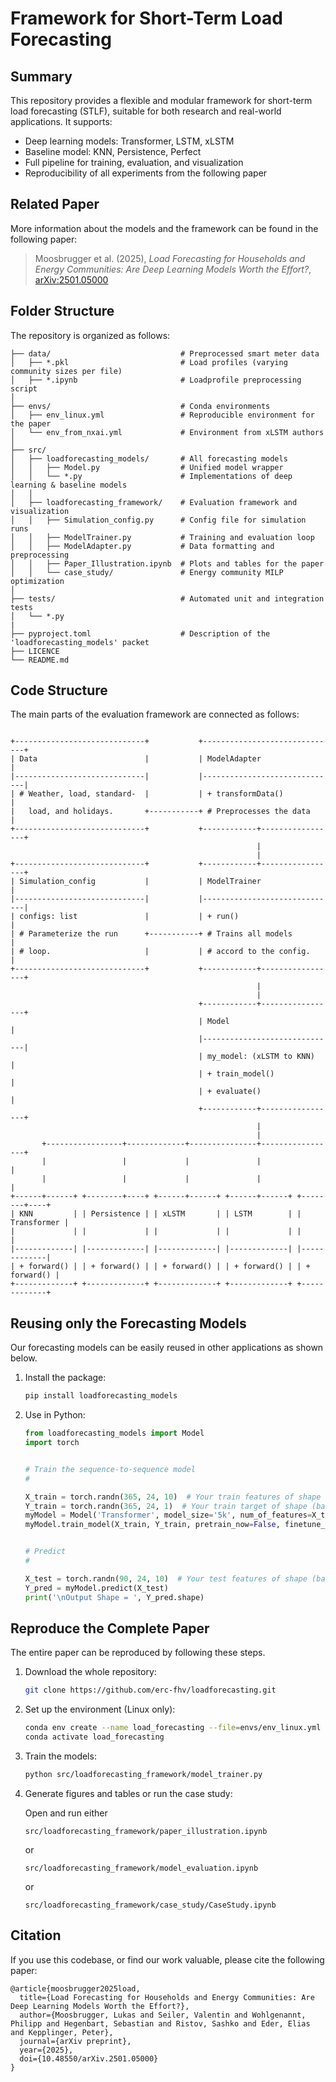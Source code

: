 # Framework for Short-Term Load Forecasting

## Summary

This repository provides a flexible and modular framework for short-term load forecasting (STLF), suitable for both research and real-world applications. It supports:

- Deep learning models: Transformer, LSTM, xLSTM
- Baseline model: KNN, Persistence, Perfect
- Full pipeline for training, evaluation, and visualization
- Reproducibility of all experiments from the following paper

## Related Paper

More information about the models and the framework can be found in the following paper:  

> Moosbrugger et al. (2025), *Load Forecasting for Households and Energy Communities: Are Deep Learning Models Worth the Effort?*, [arXiv:2501.05000](https://arxiv.org/abs/2501.05000)



## Folder Structure

The repository is organized as follows:

```
├── data/                             # Preprocessed smart meter data
│   ├── *.pkl                         # Load profiles (varying community sizes per file)
│   ├── *.ipynb                       # Loadprofile preprocessing script
│
├── envs/                             # Conda environments
│   ├── env_linux.yml                 # Reproducible environment for the paper
│   └── env_from_nxai.yml             # Environment from xLSTM authors
│   
├── src/      
│   ├── loadforecasting_models/       # All forecasting models
│   │   ├── Model.py                  # Unified model wrapper
│   │   └── *.py                      # Implementations of deep learning & baseline models
│   │         
│   ├── loadforecasting_framework/    # Evaluation framework and visualization
│   │   ├── Simulation_config.py      # Config file for simulation runs
│   │   ├── ModelTrainer.py           # Training and evaluation loop
│   │   ├── ModelAdapter.py           # Data formatting and preprocessing
│   │   ├── Paper_Illustration.ipynb  # Plots and tables for the paper
│   │   └── case_study/               # Energy community MILP optimization
│
├── tests/                            # Automated unit and integration tests
│   └── *.py
|
├── pyproject.toml                    # Description of the 'loadforecasting_models' packet
├── LICENCE
└── README.md
```


## Code Structure

The main parts of the evaluation framework are connected as follows:

```

+-----------------------------+           +------------------------------+
| Data                        |           | ModelAdapter                 |
|-----------------------------|           |------------------------------|
| # Weather, load, standard-  |           | + transformData()            |
|   load, and holidays.       +-----------+ # Preprocesses the data      |
+-----------------------------+           +------------+-----------------+
                                                       |
                                                       |
+-----------------------------+           +------------+-----------------+
| Simulation_config           |           | ModelTrainer                 |
|-----------------------------|           |------------------------------|
| configs: list               |           | + run()                      |
| # Parameterize the run      +-----------+ # Trains all models          |
| # loop.                     |           | # accord to the config.      |
+-----------------------------+           +------------+-----------------+
                                                       |
                                                       |
                                          +------------+-----------------+
                                          | Model                        |
                                          |------------------------------|
                                          | my_model: (xLSTM to KNN)     |
                                          | + train_model()              |
                                          | + evaluate()                 |
                                          +------------+-----------------+
                                                       |            
                                                       |                 
       +-----------------+-------------+---------------+-----------------+
       |                 |             |               |                 |
       |                 |             |               |                 |
+------+------+ +--------+----+ +------+------+ +------+------+ +--------+----+
| KNN         | | Persistence | | xLSTM       | | LSTM        | | Transformer |
|             | |             | |             | |             | |             |
|-------------| |-------------| |-------------| |-------------| |-------------|
| + forward() | | + forward() | | + forward() | | + forward() | | + forward() |
+-------------+ +-------------+ +-------------+ +-------------+ +-------------+

```

## Reusing only the Forecasting Models

Our forecasting models can be easily reused in other applications as shown below.

1. Install the package:
    ```bash
    pip install loadforecasting_models
    ```

2. Use in Python:
    ```python
    from loadforecasting_models import Model
    import torch 


    # Train the sequence-to-sequence model
    #

    X_train = torch.randn(365, 24, 10)  # Your train features of shape (batch_len, sequence_len, features)
    Y_train = torch.randn(365, 24, 1)  # Your train target of shape (batch_len, sequence_len, 1)
    myModel = Model('Transformer', model_size='5k', num_of_features=X_train.shape[2])   # Alternative Models: 'LSTM', 'xLSTM', 'KNN', 'Perfect'
    myModel.train_model(X_train, Y_train, pretrain_now=False, finetune_now=False, epochs=100, verbose=0)


    # Predict
    #

    X_test = torch.randn(90, 24, 10)  # Your test features of shape (batch_len, sequence_len, features)
    Y_pred = myModel.predict(X_test)
    print('\nOutput Shape = ', Y_pred.shape)

    ```

## Reproduce the Complete Paper

The entire paper can be reproduced by following these steps.

1. Download the whole repository:
    ```bash
    git clone https://github.com/erc-fhv/loadforecasting.git
    ```

1. Set up the environment (Linux only):
    ```bash
    conda env create --name load_forecasting --file=envs/env_linux.yml -y
    conda activate load_forecasting
    ```

1. Train the models:
    ```bash
    python src/loadforecasting_framework/model_trainer.py
    ```

1. Generate figures and tables or run the case study:

    Open and run either 
    ```
    src/loadforecasting_framework/paper_illustration.ipynb
    ```
    or    
    ```
    src/loadforecasting_framework/model_evaluation.ipynb
    ```
    or    
    ```
    src/loadforecasting_framework/case_study/CaseStudy.ipynb
    ```
## Citation

If you use this codebase, or find our work valuable, please cite the following paper:

```
@article{moosbrugger2025load,
  title={Load Forecasting for Households and Energy Communities: Are Deep Learning Models Worth the Effort?},
  author={Moosbrugger, Lukas and Seiler, Valentin and Wohlgenannt, Philipp and Hegenbart, Sebastian and Ristov, Sashko and Eder, Elias and Kepplinger, Peter},
  journal={arXiv preprint},
  year={2025},
  doi={10.48550/arXiv.2501.05000}
}
```

